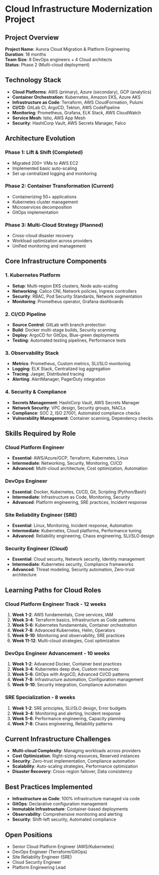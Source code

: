 # Cloud Infrastructure Modernization Project

## Project Overview
**Project Name**: Aurora Cloud Migration & Platform Engineering  
**Duration**: 18 months  
**Team Size**: 8 DevOps engineers + 4 Cloud architects  
**Status**: Phase 2 (Multi-cloud deployment)  

## Technology Stack
- **Cloud Platforms**: AWS (primary), Azure (secondary), GCP (analytics)
- **Container Orchestration**: Kubernetes, Amazon EKS, Azure AKS
- **Infrastructure as Code**: Terraform, AWS CloudFormation, Pulumi
- **CI/CD**: GitLab CI, ArgoCD, Tekton, AWS CodePipeline
- **Monitoring**: Prometheus, Grafana, ELK Stack, AWS CloudWatch
- **Service Mesh**: Istio, AWS App Mesh
- **Security**: HashiCorp Vault, AWS Secrets Manager, Falco

## Architecture Evolution

### Phase 1: Lift & Shift (Completed)
- Migrated 200+ VMs to AWS EC2
- Implemented basic auto-scaling
- Set up centralized logging and monitoring

### Phase 2: Container Transformation (Current)
- Containerizing 50+ applications
- Kubernetes cluster management
- Microservices decomposition
- GitOps implementation

### Phase 3: Multi-Cloud Strategy (Planned)
- Cross-cloud disaster recovery
- Workload optimization across providers
- Unified monitoring and management

## Core Infrastructure Components

### 1. Kubernetes Platform
- **Setup**: Multi-region EKS clusters, Node auto-scaling
- **Networking**: Calico CNI, Network policies, Ingress controllers
- **Security**: RBAC, Pod Security Standards, Network segmentation
- **Monitoring**: Prometheus operator, Grafana dashboards

### 2. CI/CD Pipeline
- **Source Control**: GitLab with branch protection
- **Build**: Docker multi-stage builds, Security scanning
- **Deploy**: ArgoCD for GitOps, Blue-green deployments
- **Testing**: Automated testing pipelines, Performance tests

### 3. Observability Stack
- **Metrics**: Prometheus, Custom metrics, SLI/SLO monitoring
- **Logging**: ELK Stack, Centralized log aggregation
- **Tracing**: Jaeger, Distributed tracing
- **Alerting**: AlertManager, PagerDuty integration

### 4. Security & Compliance
- **Secrets Management**: HashiCorp Vault, AWS Secrets Manager
- **Network Security**: VPC design, Security groups, NACLs
- **Compliance**: SOC 2, ISO 27001, Automated compliance checks
- **Vulnerability Management**: Container scanning, Dependency checks

## Skills Required by Role

### Cloud Platform Engineer
- **Essential**: AWS/Azure/GCP, Terraform, Kubernetes, Linux
- **Intermediate**: Networking, Security, Monitoring, CI/CD
- **Advanced**: Multi-cloud architecture, Cost optimization, Automation

### DevOps Engineer
- **Essential**: Docker, Kubernetes, CI/CD, Git, Scripting (Python/Bash)
- **Intermediate**: Infrastructure as Code, Monitoring, Security
- **Advanced**: Platform engineering, SRE practices, Incident response

### Site Reliability Engineer (SRE)
- **Essential**: Linux, Monitoring, Incident response, Automation
- **Intermediate**: Kubernetes, Cloud platforms, Performance tuning
- **Advanced**: Reliability engineering, Chaos engineering, SLI/SLO design

### Security Engineer (Cloud)
- **Essential**: Cloud security, Network security, Identity management
- **Intermediate**: Kubernetes security, Compliance frameworks
- **Advanced**: Threat modeling, Security automation, Zero-trust architecture

## Learning Paths for Cloud Roles

### Cloud Platform Engineer Track - 12 weeks
1. **Week 1-2**: AWS fundamentals, Core services, IAM
2. **Week 3-4**: Terraform basics, Infrastructure as Code patterns
3. **Week 5-6**: Kubernetes fundamentals, Container orchestration
4. **Week 7-8**: Advanced Kubernetes, Helm, Operators
5. **Week 9-10**: Monitoring and observability, SRE practices
6. **Week 11-12**: Multi-cloud strategies, Cost optimization

### DevOps Engineer Advancement - 10 weeks
1. **Week 1-2**: Advanced Docker, Container best practices
2. **Week 3-4**: Kubernetes deep dive, Custom resources
3. **Week 5-6**: GitOps with ArgoCD, Advanced CI/CD patterns
4. **Week 7-8**: Infrastructure automation, Configuration management
5. **Week 9-10**: Security integration, Compliance automation

### SRE Specialization - 8 weeks
1. **Week 1-2**: SRE principles, SLI/SLO design, Error budgets
2. **Week 3-4**: Monitoring and alerting, Incident response
3. **Week 5-6**: Performance engineering, Capacity planning
4. **Week 7-8**: Chaos engineering, Reliability patterns

## Current Infrastructure Challenges
- **Multi-cloud Complexity**: Managing workloads across providers
- **Cost Optimization**: Right-sizing resources, Reserved instances
- **Security**: Zero-trust implementation, Compliance automation
- **Scalability**: Auto-scaling strategies, Performance optimization
- **Disaster Recovery**: Cross-region failover, Data consistency

## Best Practices Implemented
- **Infrastructure as Code**: 100% infrastructure managed via code
- **GitOps**: Declarative configuration management
- **Immutable Infrastructure**: Container-based deployments
- **Observability**: Comprehensive monitoring and alerting
- **Security**: Shift-left security, Automated compliance

## Open Positions
- Senior Cloud Platform Engineer (AWS/Kubernetes)
- DevOps Engineer (Terraform/GitOps)
- Site Reliability Engineer (SRE)
- Cloud Security Engineer
- Platform Engineering Lead
